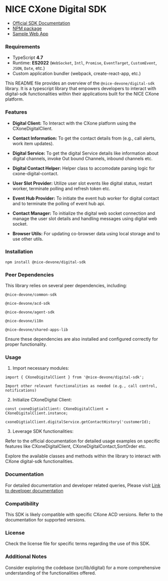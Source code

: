 # NICE CXone Digital SDK

*  [Official SDK Documentation](https://help.nice-incontact.com/content/agent/agentapplicationadministration/cxoneagent/cxasdk.htm?tocpath=Agent%20Application%20Administration%7CAgent%20Application%20Administration%7CCXone%20Agent%7C_____8)
*  [NPM package](https://www.npmjs.com/package/@nice-devone/digital-sdk)
*  [Sample Web App](https://github.com/nice-devone/nice-cxone-agent-sdk/tree/main/cxa-sdk-consumer)

### Requirements

*  TypeScript **4.7**
*  Runtime: **ES2022** (`WebSocket`, `Intl`, `Promise`, `EventTarget`, `CustomEvent`, `JSON`, `Date`, etc.)
*  Custom application bundler (webpack, create-react-app, etc.)

This README file provides an overview of the `@nice-devone/digital-sdk` library. It is a typescript library that empowers developers to interact with digital-sdk functionalities within their applications built for the NICE CXone platform.

### Features

* **Digital Client:** To Interact with the CXone platform using the CXoneDigitalClient.

* **Contact Information:** To get the contact details from  (e.g., call alerts, work item updates).

* **Digital Service:** To get the digital Service details like information about digital channels, invoke Out bound Channels, inbound channels etc.

* **Digital Contact Helper:** Helper class to accomodate parsing logic for cxone-digital-contact.

* **User Slot Provider:** Utilize user slot events like digital status, restart worker, terminate polling and refresh token etc.

* **Event Hub Provider:** To initiate the event hub worker for digital contact and to terminate the polling of event hub api.

* **Contact Manager:** To initialize the digital web socket connection and manage the user slot details and handling messages using digital web socket.

* **Browser Utils:** For updating co-browser data using local storage and to use other utils. 


### Installation
```
npm install @nice-devone/digital-sdk
```

### Peer Dependencies

This library relies on several peer dependencies, including:
```
@nice-devone/common-sdk 

@nice-devone/acd-sdk

@nice-devone/agent-sdk

@nice-devone/i18n

@nice-devone/shared-apps-lib
```
Ensure these dependencies are also installed and configured correctly for proper functionality.

### Usage

1. Import necessary modules:
```
import { CXoneDigitalClient } from '@nice-devone/digital-sdk';

Import other relevant functionalities as needed (e.g., call control, notifications)
```
2. Initialize CXoneDigital Client:
```
const cxoneDigtialClient: CXoneDigitalClient = CXoneDigitalClient.instance;

cxoneDigtialClient.digitalService.getContactHistory('customerId); 
```
3. Leverage SDK functionalities:

Refer to the official documentation for detailed usage examples on specific features like CXoneDigitalClient, CXoneDigitalContact,SortOrder etc.

Explore the available classes and methods within the library to interact with CXone digital-sdk functionalities.

### Documentation

For detailed documentation and developer related queries, Please visit  [Link to developer documentation](https://developer.niceincontact.com/)

### Compatibility

This SDK is likely compatible with specific CXone ACD versions. Refer to the documentation for supported versions.

### License

Check the license file for specific terms regarding the use of this SDK.

### Additional Notes

Consider exploring the codebase (src/lib/digital) for a more comprehensive understanding of the functionalities offered.
